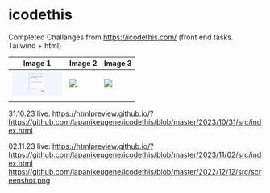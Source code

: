 # icodethis
Completed Challanges from https://icodethis.com/ (front end tasks. Tailwind + html)

| Image 1                              | Image 2                              | Image 3                              |
|--------------------------------------|--------------------------------------|--------------------------------------|
| <img src="https://github.com/lapanikeugene/icodethis/blob/master/2022/12/12/src/screenshot.png" width="100">         | <img src="[URL2](https://github.com/lapanikeugene/icodethis/blob/master/2022/12/12/src/screenshot.png)" width="100">         | <img src="[URL3](https://github.com/lapanikeugene/icodethis/blob/master/2022/12/12/src/screenshot.png)" width="100">         |
|          |          |        |

31.10.23
live: https://htmlpreview.github.io/?https://github.com/lapanikeugene/icodethis/blob/master/2023/10/31/src/index.html

02.11.23
live: https://htmlpreview.github.io/?https://github.com/lapanikeugene/icodethis/blob/master/2023/11/02/src/index.html
https://github.com/lapanikeugene/icodethis/blob/master/2022/12/12/src/screenshot.png
